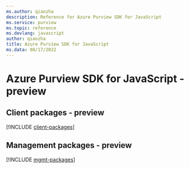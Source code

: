 ```yaml
---
ms.author: qiaozha
description: Reference for Azure Purview SDK for JavaScript
ms.service: purview
ms.topic: reference
ms.devlang: javascript
author: qiaozha
title: Azure Purview SDK for JavaScript
ms.data: 08/17/2022
---
```

# Azure Purview SDK for JavaScript - preview

## Client packages - preview
[!INCLUDE [client-packages](purview-client-index.md)]
## Management packages - preview
[!INCLUDE [mgmt-packages](purview-mgmt-index.md)]